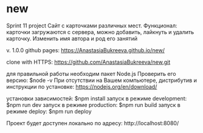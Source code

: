 # new
Sprint 11 project
Сайт с карточками различных мест. Функционал: карточки загружаются с сервера, можно добавить, лайкнуть и удалить карточку. Изменить имя автора и род его занятий

v. 1.0.0
github pages: https://AnastasiaBukreeva.github.io/new/

clone with HTTPS: https://github.com/AnastasiaBukreeva/new.git

для правильной работы необходим пакет Node.js Проверить его версию: $node -v При отсутствии на Вашем компьютере, дистрибутив и инструкции по установке: https://nodejs.org/en/download/

yстановки зависимостей: $npm install
запуск в режиме development: $npm run dev
запуск в режиме production: $npm run build
запуск в режиме deploy: $npm run deploy

Проект будет доступен локально по адресу: http://localhost:8080/

